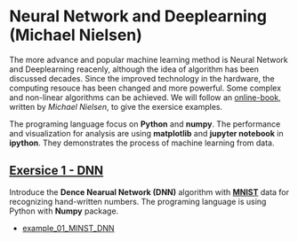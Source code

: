 # Neural Network and Deeplearning (Michael Nielsen)
The more advance and popular machine learning method is Neural Network and Deeplearning reacenly, although the idea of algorithm has been discussed decades. Since the improved technology in the hardware, the computing resouce has been changed and more powerful. Some complex and non-linear algorithms can be achieved. We will follow an [online-book](http://neuralnetworksanddeeplearning.com), written by *Michael Nielsen*, to give the exersice examples.

The programing language focus on **Python** and **numpy**. The performance and visualization for analysis are using **matplotlib** and **jupyter notebook** in **ipython**. They demonstrates the process of machine learning from data.

## [Exersice 1 - DNN](Chapter_01)
Introduce the **Dence Nearual Network (DNN)** algorithm with **[MNIST](http://yann.lecun.com/exdb/mnist/)** data for recognizing hand-written numbers. The programing language is using Python with **Numpy** package.

* [example_01_MINST_DNN](Chapter_02/example_01_MINIST_DNN.ipynb)
